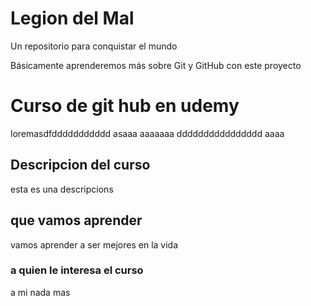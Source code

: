 # Legion del Mal
Un repositorio para conquistar el mundo

Básicamente aprenderemos más sobre Git y GitHub con este proyecto

# Curso de git hub en udemy 

loremasdfddddddddddd asaaa aaaaaaa
dddddddddddddddd aaaa

## Descripcion del curso


esta es una descripcions

## que vamos aprender 
vamos aprender a ser mejores en la vida 

### a quien le interesa el curso
 a mi nada mas